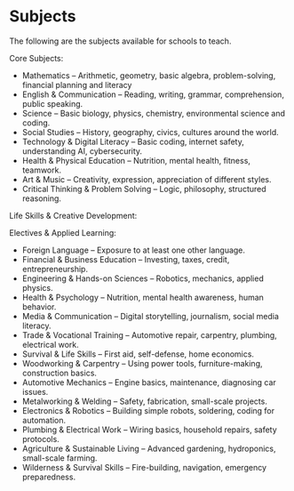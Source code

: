 # Subjects

The following are the subjects available for schools to teach.

Core Subjects:

- Mathematics – Arithmetic, geometry, basic algebra, problem-solving, financial planning and literacy
- English & Communication – Reading, writing, grammar, comprehension, public speaking.
- Science – Basic biology, physics, chemistry, environmental science and coding.
- Social Studies – History, geography, civics, cultures around the world.
- Technology & Digital Literacy – Basic coding, internet safety, understanding AI, cybersecurity.
- Health & Physical Education – Nutrition, mental health, fitness, teamwork.
- Art & Music – Creativity, expression, appreciation of different styles.
- Critical Thinking & Problem Solving – Logic, philosophy, structured reasoning.

Life Skills & Creative Development:

Electives & Applied Learning:

- Foreign Language – Exposure to at least one other language.
- Financial & Business Education – Investing, taxes, credit, entrepreneurship.
- Engineering & Hands-on Sciences – Robotics, mechanics, applied physics.
- Health & Psychology – Nutrition, mental health awareness, human behavior.
- Media & Communication – Digital storytelling, journalism, social media literacy.
- Trade & Vocational Training – Automotive repair, carpentry, plumbing, electrical work.
- Survival & Life Skills – First aid, self-defense, home economics.
- Woodworking & Carpentry – Using power tools, furniture-making, construction basics.
- Automotive Mechanics – Engine basics, maintenance, diagnosing car issues.
- Metalworking & Welding – Safety, fabrication, small-scale projects.
- Electronics & Robotics – Building simple robots, soldering, coding for automation.
- Plumbing & Electrical Work – Wiring basics, household repairs, safety protocols.
- Agriculture & Sustainable Living – Advanced gardening, hydroponics, small-scale farming.
- Wilderness & Survival Skills – Fire-building, navigation, emergency preparedness.
